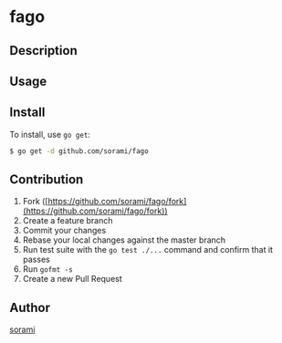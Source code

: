 # fago



## Description

## Usage

## Install

To install, use `go get`:

```bash
$ go get -d github.com/sorami/fago
```

## Contribution

1. Fork ([https://github.com/sorami/fago/fork](https://github.com/sorami/fago/fork))
1. Create a feature branch
1. Commit your changes
1. Rebase your local changes against the master branch
1. Run test suite with the `go test ./...` command and confirm that it passes
1. Run `gofmt -s`
1. Create a new Pull Request

## Author

[sorami](https://github.com/sorami)
